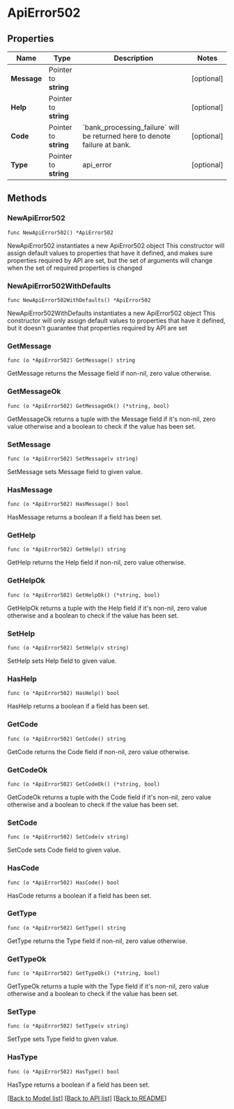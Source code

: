 # ApiError502

## Properties

Name | Type | Description | Notes
------------ | ------------- | ------------- | -------------
**Message** | Pointer to **string** |  | [optional] 
**Help** | Pointer to **string** |  | [optional] 
**Code** | Pointer to **string** | &#x60;bank_processing_failure&#x60; will be returned here to denote failure at bank.  | [optional] 
**Type** | Pointer to **string** | api_error | [optional] 

## Methods

### NewApiError502

`func NewApiError502() *ApiError502`

NewApiError502 instantiates a new ApiError502 object
This constructor will assign default values to properties that have it defined,
and makes sure properties required by API are set, but the set of arguments
will change when the set of required properties is changed

### NewApiError502WithDefaults

`func NewApiError502WithDefaults() *ApiError502`

NewApiError502WithDefaults instantiates a new ApiError502 object
This constructor will only assign default values to properties that have it defined,
but it doesn't guarantee that properties required by API are set

### GetMessage

`func (o *ApiError502) GetMessage() string`

GetMessage returns the Message field if non-nil, zero value otherwise.

### GetMessageOk

`func (o *ApiError502) GetMessageOk() (*string, bool)`

GetMessageOk returns a tuple with the Message field if it's non-nil, zero value otherwise
and a boolean to check if the value has been set.

### SetMessage

`func (o *ApiError502) SetMessage(v string)`

SetMessage sets Message field to given value.

### HasMessage

`func (o *ApiError502) HasMessage() bool`

HasMessage returns a boolean if a field has been set.

### GetHelp

`func (o *ApiError502) GetHelp() string`

GetHelp returns the Help field if non-nil, zero value otherwise.

### GetHelpOk

`func (o *ApiError502) GetHelpOk() (*string, bool)`

GetHelpOk returns a tuple with the Help field if it's non-nil, zero value otherwise
and a boolean to check if the value has been set.

### SetHelp

`func (o *ApiError502) SetHelp(v string)`

SetHelp sets Help field to given value.

### HasHelp

`func (o *ApiError502) HasHelp() bool`

HasHelp returns a boolean if a field has been set.

### GetCode

`func (o *ApiError502) GetCode() string`

GetCode returns the Code field if non-nil, zero value otherwise.

### GetCodeOk

`func (o *ApiError502) GetCodeOk() (*string, bool)`

GetCodeOk returns a tuple with the Code field if it's non-nil, zero value otherwise
and a boolean to check if the value has been set.

### SetCode

`func (o *ApiError502) SetCode(v string)`

SetCode sets Code field to given value.

### HasCode

`func (o *ApiError502) HasCode() bool`

HasCode returns a boolean if a field has been set.

### GetType

`func (o *ApiError502) GetType() string`

GetType returns the Type field if non-nil, zero value otherwise.

### GetTypeOk

`func (o *ApiError502) GetTypeOk() (*string, bool)`

GetTypeOk returns a tuple with the Type field if it's non-nil, zero value otherwise
and a boolean to check if the value has been set.

### SetType

`func (o *ApiError502) SetType(v string)`

SetType sets Type field to given value.

### HasType

`func (o *ApiError502) HasType() bool`

HasType returns a boolean if a field has been set.


[[Back to Model list]](../README.md#documentation-for-models) [[Back to API list]](../README.md#documentation-for-api-endpoints) [[Back to README]](../README.md)


